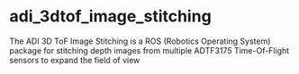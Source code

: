 # adi_3dtof_image_stitching
The ADI 3D ToF Image Stitching is a ROS (Robotics Operating System) package for stitching depth images from multiple ADTF3175 Time-Of-Flight sensors to expand the field of view
